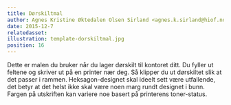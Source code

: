 ```yaml
---
title: Dørskiltmal
author: Agnes Kristine Øktedalen Olsen Sirland <agnes.k.sirland@hiof.no>
date: 2015-12-7
relatedasset:
illustration: template-dorskiltmal.jpg
position: 16
---
```



Dette er malen du bruker når du lager dørskilt til kontoret ditt. Du fyller ut feltene og skriver ut på en printer nær deg. Så klipper du ut dørskiltet slik at det passer i rammen. Heksagon-designet skal ideelt sett være utfallende, det betyr at det helst ikke skal være noen marg rundt designet i bunn. Fargen på utskriften kan variere noe basert på printerens toner-status.
